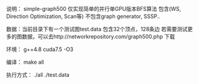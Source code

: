 说明： simple-graph500 仅实现简单的并行单GPU版本BFS算法
      包含(WS, Direction Optimization, Scan等)  不包含graph generator, SSSP..

数据：当前目录下有一个测试图test.data 包含32个顶点，128条边
     若需要测试更多的图数据，可以去http://networkrepository.com/graph500.php 下载

环境： g++4.8 cuda7.5 -O3

编译： make all

执行方式： ./all ./test.data 
